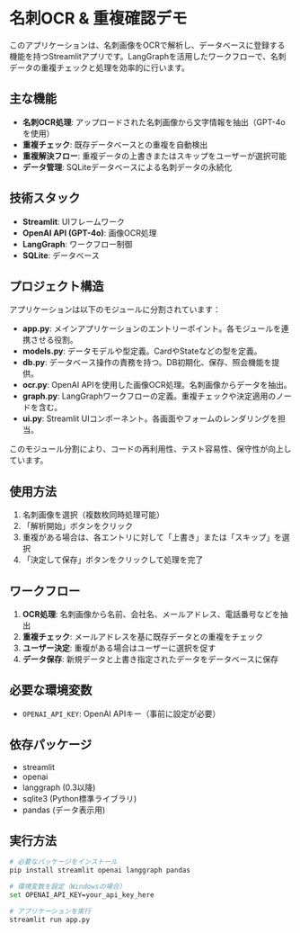 # 名刺OCR & 重複確認デモ

このアプリケーションは、名刺画像をOCRで解析し、データベースに登録する機能を持つStreamlitアプリです。LangGraphを活用したワークフローで、名刺データの重複チェックと処理を効率的に行います。

## 主な機能

- **名刺OCR処理**: アップロードされた名刺画像から文字情報を抽出（GPT-4oを使用）
- **重複チェック**: 既存データベースとの重複を自動検出
- **重複解決フロー**: 重複データの上書きまたはスキップをユーザーが選択可能
- **データ管理**: SQLiteデータベースによる名刺データの永続化

## 技術スタック

- **Streamlit**: UIフレームワーク
- **OpenAI API (GPT-4o)**: 画像OCR処理
- **LangGraph**: ワークフロー制御
- **SQLite**: データベース

## プロジェクト構造

アプリケーションは以下のモジュールに分割されています：

- **app.py**: メインアプリケーションのエントリーポイント。各モジュールを連携させる役割。
- **models.py**: データモデルや型定義。CardやStateなどの型を定義。
- **db.py**: データベース操作の責務を持つ。DB初期化、保存、照会機能を提供。
- **ocr.py**: OpenAI APIを使用した画像OCR処理。名刺画像からデータを抽出。
- **graph.py**: LangGraphワークフローの定義。重複チェックや決定適用のノードを含む。
- **ui.py**: Streamlit UIコンポーネント。各画面やフォームのレンダリングを担当。

このモジュール分割により、コードの再利用性、テスト容易性、保守性が向上しています。

## 使用方法

1. 名刺画像を選択（複数枚同時処理可能）
2. 「解析開始」ボタンをクリック
3. 重複がある場合は、各エントリに対して「上書き」または「スキップ」を選択
4. 「決定して保存」ボタンをクリックして処理を完了

## ワークフロー

1. **OCR処理**: 名刺画像から名前、会社名、メールアドレス、電話番号などを抽出
2. **重複チェック**: メールアドレスを基に既存データとの重複をチェック
3. **ユーザー決定**: 重複がある場合はユーザーに選択を促す
4. **データ保存**: 新規データと上書き指定されたデータをデータベースに保存

## 必要な環境変数

- `OPENAI_API_KEY`: OpenAI APIキー（事前に設定が必要）

## 依存パッケージ

- streamlit
- openai
- langgraph (0.3以降)
- sqlite3 (Python標準ライブラリ)
- pandas (データ表示用)

## 実行方法

```bash
# 必要なパッケージをインストール
pip install streamlit openai langgraph pandas

# 環境変数を設定（Windowsの場合）
set OPENAI_API_KEY=your_api_key_here

# アプリケーションを実行
streamlit run app.py
```
